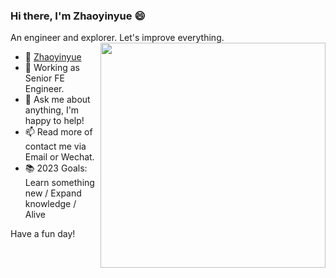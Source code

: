 ### Hi there,  I'm Zhaoyinyue 😄

An engineer and explorer. Let's improve everything.
<img align="right" src="https://github-readme-stats.vercel.app/api/top-langs/?username=ZhaoyinyueZhaoYY&theme=tokyonight&layout=compact&line_height=27" width="360"/>

- 🌱 [Zhaoyinyue](https://github.com/ZhaoyinyueZhaoYY)
- 🔭 Working as Senior FE Engineer.
- 💬 Ask me about anything, I'm happy to help!
- 📫 Read more of contact me via Email or Wechat.
- 📚 2023 Goals: Learn something new / Expand knowledge / Alive

Have a fun day!
